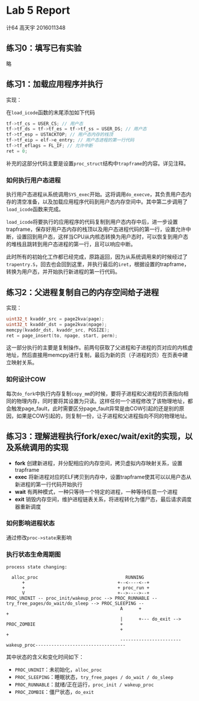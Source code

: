 # Lab 5 Report

计64 高天宇 2016011348

## 练习0：填写已有实验

略

## 练习1：加载应用程序并执行

实现：

在`load_icode`函数的末尾添加如下代码

```c
tf->tf_cs = USER_CS; // 用户态
tf->tf_ds = tf->tf_es = tf->tf_ss = USER_DS; // 用户态
tf->tf_esp = USTACKTOP; // 用户态内存的栈顶
tf->tf_eip = elf->e_entry; // 用户态进程的第一行代码
tf->tf_eflags = FL_IF; // 允许中断
ret = 0;
```

补充的这部分代码主要是设置`proc_struct`结构中`trapframe`的内容。详见注释。

### 如何执行用户态进程

执行用户态进程从系统调用`SYS_exec`开始。这将调用`do_execve`，其负责用户态内存的清空准备，以及加载应用程序代码到用户态内存空间中。其中第二步调用了`load_icode`函数来完成。

`load_icode`将要执行的应用程序的代码复制到用户态内存中后，进一步设置trapframe，保存好用户态内存的栈顶以及用户态进程代码的第一行，设置允许中断，设置回到用户态，这样当CPU从内核态转换为用户态时，可以恢复到用户态的堆栈且跳转到用户态进程的第一行，且可以响应中断。

此时所有的初始化工作都已经完成，原路返回，因为从系统调用来的时候经过了`trapentry.S`，回去也会回到这里，并执行最后的`iret`，根据设置的trapframe，转换为用户态，并开始执行新进程的第一行代码。

## 练习2：父进程复制自己的内存空间给子进程

实现：

```c
uint32_t kvaddr_src = page2kva(page);
uint32_t kvaddr_dst = page2kva(npage);
memcpy(kvaddr_dst, kvaddr_src, PGSIZE);
ret = page_insert(to, npage, start, perm);
```

这一部分执行的主要是复制操作。前两句获取了父进程和子进程的页对应的内核虚地址，然后直接用memcpy进行复制，最后为新的页（子进程的页）在页表中建立映射关系。

### 如何设计COW

每次`do_fork`中执行内存复制`copy_mm`的时候，要将子进程和父进程的页表指向相同的物理内存，同时要将其设置为只读。这样任何一个进程修改了该物理地址，都会触发page_fault，此时需要区分page_fault异常是由COW引起的还是别的原因，如果是COW引起的，则复制一份，让子进程和父进程指向不同的物理地址。

## 练习3：理解进程执行fork/exec/wait/exit的实现，以及系统调用的实现

- **fork** 创建新进程，并分配相应的内存空间，拷贝虚拟内存映射关系，设置trapframe
- **exec** 将新进程对应的ELF拷贝到内存中，设置trapframe使其可以以用户态从新进程的第一行代码开始执行
- **wait** 有两种模式，一种只等待一个特定的进程，一种等待任意一个进程
- **exit** 销毁内存空间，维护进程链表关系，将进程转化为僵尸态，最后请求调度器重新调度

### 如何影响进程状态

通过修改`proc->state`来影响

### 执行状态生命周期图

```
process state changing:
                                            
  alloc_proc                                 RUNNING
      +                                   +--<----<--+
      +                                   + proc_run +
      V                                   +-->---->--+ 
PROC_UNINIT -- proc_init/wakeup_proc --> PROC_RUNNABLE -- try_free_pages/do_wait/do_sleep --> PROC_SLEEPING --
                                           A      +                                                           +
                                           |      +--- do_exit --> PROC_ZOMBIE                                +
                                           +                                                                  + 
                                           -----------------------wakeup_proc----------------------------------
```

其中状态的含义和变化时间如下：

- `PROC_UNINIT`：未初始化，`alloc_proc`
- `PROC_SLEEPING`：睡眠状态，`try_free_pages / do_wait / do_sleep`
- `PROC_RUNNABLE`：就绪/正在运行，`proc_init / wakeup_proc`
- `PROC_ZOMBIE`：僵尸状态，`do_exit`
